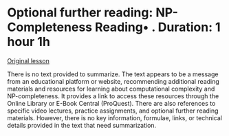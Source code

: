 # Optional further reading: NP-Completeness Reading• . Duration: 1 hour 1h

[Original lesson](https://www.coursera.org/learn/uol-algorithms-and-data-structures-1/supplement/UTihf/optional-further-reading-np-completeness)

There is no text provided to summarize. The text appears to be a message from an educational platform or website, recommending additional reading materials and resources for learning about computational complexity and NP-completeness. It provides a link to access these resources through the Online Library or E-Book Central (ProQuest). There are also references to specific video lectures, practice assignments, and optional further reading materials. However, there is no key information, formulae, links, or technical details provided in the text that need summarization.

